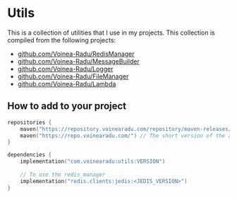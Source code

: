 # Utils

This is a collection of utilities that I use in my projects. This collection is compiled from the following projects:
- [github.com/Voinea-Radu/RedisManager](https://github.com/Voinea-Radu/RedisManager)
- [github.com/Voinea-Radu/MessageBuilder](https://github.com/Voinea-Radu/MessageBuilder)
- [github.com/Voinea-Radu/Logger](https://github.com/Voinea-Radu/Logger)
- [github.com/Voinea-Radu/FileManager](https://github.com/Voinea-Radu/FileManager)
- [github.com/Voinea-Radu/Lambda](https://github.com/Voinea-Radu/Lambda)


## How to add to your project

```kotlin
repositories {
    maven("https://repository.voinearadu.com/repository/maven-releases/")
    maven("https://repo.voinearadu.com/") // The short version of the above (might be slower on high latency connections)
}

dependencies {
    implementation("com.voinearadu:utils:VERSION")
    
    // To use the redis_manager
    implementation("redis.clients:jedis:<JEDIS_VERSION>")
}
```